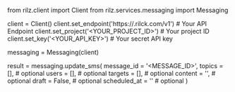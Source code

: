from rilz.client import Client
from rilz.services.messaging import Messaging

client = Client()
client.set_endpoint('https://<REGION>.rilck.com/v1') # Your API Endpoint
client.set_project('<YOUR_PROJECT_ID>') # Your project ID
client.set_key('<YOUR_API_KEY>') # Your secret API key

messaging = Messaging(client)

result = messaging.update_sms(
    message_id = '<MESSAGE_ID>',
    topics = [], # optional
    users = [], # optional
    targets = [], # optional
    content = '<CONTENT>', # optional
    draft = False, # optional
    scheduled_at = '' # optional
)
